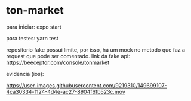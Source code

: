 # ton-market

para iniciar: expo start

para testes: yarn test

repositorio fake possui limite, por isso, há um mock no metodo que faz a request que pode ser comentado.
link da fake api: https://beeceptor.com/console/tonmarket

evidencia (ios):


https://user-images.githubusercontent.com/9219310/149699107-4ca30334-f124-4d4e-ac27-8904f6fb523c.mov

